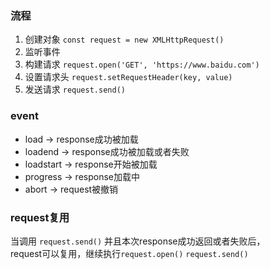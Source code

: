 ### 流程
1. 创建对象 `const request = new XMLHttpRequest()`
2. 监听事件
3. 构建请求 `request.open('GET', 'https://www.baidu.com')`
4. 设置请求头 `request.setRequestHeader(key, value)`
5. 发送请求 `request.send()`


### event 
* load  -> response成功被加载
* loadend -> response成功被加载或者失败
* loadstart -> response开始被加载
* progress -> response加载中
* abort -> request被撤销

### request复用
当调用 `request.send()` 并且本次response成功返回或者失败后，  
request可以复用，继续执行`request.open()` `request.send()`